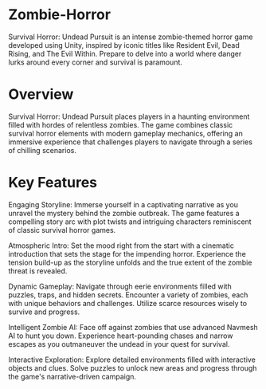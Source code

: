 # Zombie-Horror
Survival Horror: Undead Pursuit is an intense zombie-themed horror game developed using Unity, inspired by iconic titles like Resident Evil, Dead Rising, and The Evil Within. Prepare to delve into a world where danger lurks around every corner and survival is paramount.
# Overview
Survival Horror: Undead Pursuit places players in a haunting environment filled with hordes of relentless zombies. The game combines classic survival horror elements with modern gameplay mechanics, offering an immersive experience that challenges players to navigate through a series of chilling scenarios.

# Key Features
Engaging Storyline: Immerse yourself in a captivating narrative as you unravel the mystery behind the zombie outbreak. The game features a compelling story arc with plot twists and intriguing characters reminiscent of classic survival horror games.

Atmospheric Intro: Set the mood right from the start with a cinematic introduction that sets the stage for the impending horror. Experience the tension build-up as the storyline unfolds and the true extent of the zombie threat is revealed.

Dynamic Gameplay: Navigate through eerie environments filled with puzzles, traps, and hidden secrets. Encounter a variety of zombies, each with unique behaviors and challenges. Utilize scarce resources wisely to survive and progress.

Intelligent Zombie AI: Face off against zombies that use advanced Navmesh AI to hunt you down. Experience heart-pounding chases and narrow escapes as you outmaneuver the undead in your quest for survival.

Interactive Exploration: Explore detailed environments filled with interactive objects and clues. Solve puzzles to unlock new areas and progress through the game's narrative-driven campaign.
